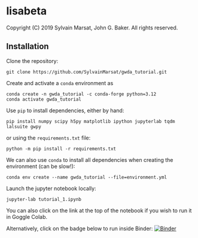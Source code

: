# lisabeta

Copyright (C) 2019 Sylvain Marsat, John G. Baker.
All rights reserved.

## Installation

Clone the repository:

```
git clone https://github.com/SylvainMarsat/gwda_tutorial.git
```

Create and activate a `conda` environment as
```
conda create -n gwda_tutorial -c conda-forge python=3.12
conda activate gwda_tutorial
```

Use `pip` to install dependencies, either by hand:
```
pip install numpy scipy h5py matplotlib ipython jupyterlab tqdm lalsuite gwpy
```
or using the `requirements.txt` file:
```
python -m pip install -r requirements.txt
```

We can also use `conda` to install all dependencies when creating the environment (can be slow!):
```
conda env create --name gwda_tutorial --file=environment.yml
```

Launch the jupyter notebook locally:
```
jupyter-lab tutorial_1.ipynb
```

You can also click on the link at the top of the notebook if you wish to run it in Goggle Colab.

Alternatively, click on the badge below to run inside Binder:
[![Binder](https://mybinder.org/badge_logo.svg)](https://mybinder.org/v2/gh/SylvainMarsat/gwda_tutorial/HEAD?urlpath=%2Fdoc%2Ftree%2Ftutorial_1.ipynb)
